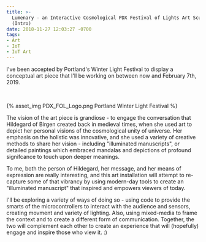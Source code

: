 ```yaml
---
title: >-
  Lumenary - an Interactive Cosmological PDX Festival of Lights Art Sculpture
  (Intro)
date: 2018-11-27 12:03:27 -0700
tags: 
- Art
- IoT
- IoT Art
---
```


I've been accepted by Portland's Winter Light Festival to display a conceptual art piece that I'll be working on between now and February 7th, 2019.

&nbsp;


{% asset_img PDX_FOL_Logo.png Portland Winter Light Festival %}


The vision of the art piece is grandiose - to engage the conversation that Hildegard of Birgen created back in medieval times, when she used art to depict her personal visions of the cosmological unity of universe. Her emphasis on the holistic was innovative, and she used a variety of creative methods to share her vision - including "illuminated manuscripts", or detailed paintings which embraced mandalas and depictions of profound signifcance to touch upon deeper meanings. 

To me, both the person of Hildegard, her message, and her means of expression are really interesting, and this art installation will attempt to re-capture some of that vibrancy by using modern-day tools to create an "illuminated manuscript" that inspired and empowers viewers of today.

I'll be exploring a variety of ways of doing so - using code to provide the smarts of the microcontrollers to interact with the audience and sensors, creating movment and variety of lighting. Also, using mixed-media to frame the context and to create a different form of communication. Together, the two will complement each other to create an experience that will (hopefully) engage and inspire those who view it. :)